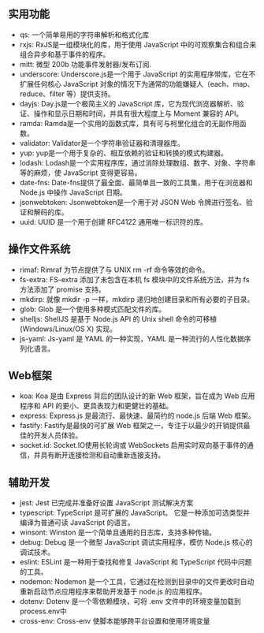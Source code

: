 
## 实用功能

- qs: 一个简单易用的字符串解析和格式化库
- rxjs: RxJS是一组模块化的库，用于使用 JavaScript 中的可观察集合和组合来组合异步和基于事件的程序。
- mitt: 微型 200b 功能事件发射器/发布订阅.
- underscore: Underscore.js是一个用于 JavaScript 的实用程序带库，它在不扩展任何核心 JavaScript 对象的情况下为通常的功能嫌疑人（each、map、reduce、filter 等）提供支持。
- dayjs: Day.js是一个极简主义的 JavaScript 库，它为现代浏览器解析、验证、操作和显示日期和时间，并具有很大程度上与 Moment 兼容的 API。
- ramda: Ramda是一个实用的函数式库，具有可与柯里化组合的无副作用函数。
- validator: Validator是一个字符串验证器和清理器库。
- yup: yup是一个用于复杂的、相互依赖的验证和转换的模式构建器。
- lodash: Lodash是一个实用程序库，通过消除处理数组、数字、对象、字符串等的麻烦，使 JavaScript 变得更容易。
- date-fns: Date-fns提供了最全面、最简单且一致的工具集，用于在浏览器和 Node.js 中操作 JavaScript 日期。
- jsonwebtoken: Jsonwebtoken是一个用于对 JSON Web 令牌进行签名、验证和解码的库。
- uuid: UUID 是一个用于创建 RFC4122 通用唯一标识符的库。

## 操作文件系统

- rimaf: Rimraf 为节点提供了与 UNIX rm -rf 命令等效的命令。
- fs-extra: FS-extra 添加了未包含在本机 fs 模块中的文件系统方法，并为 fs 方法添加了 promise 支持。
- mkdirp: 就像 mkdir -p 一样，mkdirp 递归地创建目录和所有必要的子目录。
- glob: Glob 是一个使用多种模式匹配文件的库。
- shelljs: ShellJS 是基于 Node.js API 的 Unix shell 命令的可移植 (Windows/Linux/OS X) 实现。
- js-yaml: Js-yaml 是 YAML 的一种实现，YAML 是一种流行的人性化数据序列化语言。

## Web框架

- koa: Koa 是由 Express 背后的团队设计的新 Web 框架，旨在成为 Web 应用程序和 API 的更小、更具表现力和更健壮的基础。
- express: Express.js 是最流行、最快速、最简约的 node.js 后端 Web 框架。
- fastify: Fastify是最快的可扩展 Web 框架之一，专注于以最少的开销提供最佳的开发人员体验。
- socket.id: Socket.IO使用长轮询或 WebSockets 启用实时双向基于事件的通信，并具有断开连接检测和自动重新连接支持。

## 辅助开发

- jest: Jest 已完成并准备好设置 JavaScript 测试解决方案
- typescript: TypeScript 是可扩展的 JavaScript。 它是一种添加可选类型并编译为普通可读 JavaScript 的语言。
- winsont: Winston 是一个简单且通用的日志库，支持多种传输。
- debug: Debug 是一个微型 JavaScript 调试实用程序，模仿 Node.js 核心的调试技术。
- eslint: ESLint 是一种用于查找和修复 JavaScript 和 TypeScript 代码中问题的工具。
- nodemon: Nodemon 是一个工具，它通过在检测到目录中的文件更改时自动重新启动节点应用程序来帮助开发基于 node.js 的应用程序。
- dotenv: Dotenv 是一个零依赖模块，可将 .env 文件中的环境变量加载到 process.env中
- cross-env: Cross-env 使脚本能够跨平台设置和使用环境变量